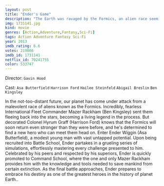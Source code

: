 ```yaml
---
layout: post
title: "Ender's Game"
description: "The Earth was ravaged by the Formics, an alien race seemingly determined to destroy humanity. Fifty years later, the people of Earth remain banded together to prevent their own annihilation from this technologically superior alien species. Ender Wiggin, a quiet but brilliant boy, may become the savior of the human race. He is separated from his beloved sister and his terrifying brother and brought to battle school in orbit around earth. He will be tested and honed into an empathetic killer w.."
img: 1731141.jpg
kind: movie
genres: [Action,Adventure,Fantasy,Sci-Fi]
tags: Action Adventure Fantasy Sci-Fi 
year: 2013
imdb_rating: 6.6
votes: 219866
imdb_id: 1731141
netflix_id: 70241755
color: 533747
---
```

Director: `Gavin Hood`  

Cast: `Asa Butterfield` `Harrison Ford` `Hailee Steinfeld` `Abigail Breslin` `Ben Kingsley` 

In the not-too-distant future, our planet has come under attack from a malevolent race of aliens known as the Formics. Incredibly, fearless International Fleet Commander Mazer Rackham (Ben Kingsley) sent them fleeing back into the stars, becoming a living legend in the process. But decorated Colonel Hyrum Graff (Harrison Ford) knows that the Formics will soon return even stronger than they were before, and he's determined to find a new hero who can meet them head on. Enter Ender Wiggin (Asa Butterfield), a modest young man with vast untapped potential. Upon being recruited into Battle School, Ender partakes in a grueling series of simulations, effortlessly mastering every challenge presented to him. Celebrated by his peers and respected by his superiors, Ender is quickly promoted to Command School, where the one and only Mazer Rackham provides him with the knowledge and tools needed to save mankind from certain extinction. As the final battle approaches, Ender prepares to embrace his destiny as one of the greatest heroes in the history of planet Earth..